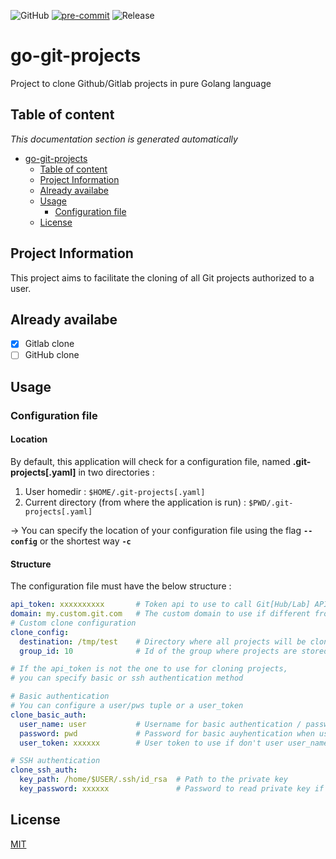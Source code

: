 ![GitHub](https://img.shields.io/github/license/ptavares/go-git-projects)
[![pre-commit](https://img.shields.io/badge/pre--commit-enabled-brightgreen?logo=pre-commit&logoColor=white)](https://github.com/pre-commit/pre-commit)
![Release](https://img.shields.io/badge/Release_version-0.0.0-blue)


# go-git-projects

Project to clone Github/Gitlab projects in pure Golang language

## Table of content

_This documentation section is generated automatically_

<!--TOC-->

- [go-git-projects](#go-git-projects)
  - [Table of content](#table-of-content)
  - [Project Information](#project-information)
  - [Already availabe](#already-availabe)
  - [Usage](#usage)
    - [Configuration file](#configuration-file)
  - [License](#license)

<!--TOC-->

## Project Information

This project aims to facilitate the cloning of all Git projects authorized to a user.

## Already availabe

- [X] Gitlab clone
- [ ] GitHub clone

## Usage

### Configuration file

#### Location

By default, this application will check for a configuration file, named **.git-projects[.yaml]** in two directories :

1. User homedir : `$HOME/.git-projects[.yaml]`
2. Current directory (from where the application is run) : `$PWD/.git-projects[.yaml]`

-> You can specify the location of your configuration file using the flag **`--config`** or the shortest way **`-c`**

#### Structure

The configuration file must have the below structure :

```yaml
api_token: xxxxxxxxxx       # Token api to use to call Git[Hub/Lab] API
domain: my.custom.git.com   # The custom domain to use if different from default (gitlab.com or github.com)
# Custom clone configuration
clone_config:
  destination: /tmp/test    # Directory where all projects will be cloned
  group_id: 10              # Id of the group where projects are stored

# If the api_token is not the one to use for cloning projects,
# you can specify basic or ssh authentication method

# Basic authentication
# You can configure a user/pws tuple or a user_token
clone_basic_auth:
  user_name: user           # Username for basic authentication / password must be filled
  password: pwd             # Password for basic auyhentication when using user_name
  user_token: xxxxxx        # User token to use if don't user user_name/password tuple

# SSH authentication
clone_ssh_auth:
  key_path: /home/$USER/.ssh/id_rsa  # Path to the private key
  key_password: xxxxxx               # Password to read private key if private key is password protected
```

## License

[MIT](LICENCE)
